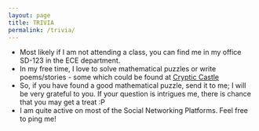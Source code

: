 ```yaml
---
layout: page
title: TRIVIA
permalink: /trivia/
---
```


* Most likely if I am not attending a class, you can find me in my office SD-123 in the ECE department.
* In my free time, I love to solve mathematical puzzles or write poems/stories - some which could be found at
[Cryptic Castle](https://hitarth64.blogspot.com)
* So, if you have found a good mathematical puzzle, send it to me; I will be very grateful to you. If your question is intrigues me, there is chance that you may get a treat :P
* I am quite active on most of the Social Networking Platforms. Feel free to ping me!
